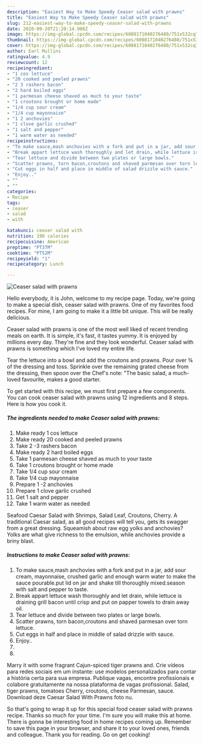 ```yaml
---
description: "Easiest Way to Make Speedy Ceaser salad with prawns"
title: "Easiest Way to Make Speedy Ceaser salad with prawns"
slug: 212-easiest-way-to-make-speedy-ceaser-salad-with-prawns
date: 2020-09-20T21:20:14.986Z
image: https://img-global.cpcdn.com/recipes/6088171040276480/751x532cq70/ceaser-salad-with-prawns-recipe-main-photo.jpg
thumbnail: https://img-global.cpcdn.com/recipes/6088171040276480/751x532cq70/ceaser-salad-with-prawns-recipe-main-photo.jpg
cover: https://img-global.cpcdn.com/recipes/6088171040276480/751x532cq70/ceaser-salad-with-prawns-recipe-main-photo.jpg
author: Earl Mullins
ratingvalue: 4.9
reviewcount: 12
recipeingredient:
- "1 cos lettuce"
- "20 cooked and peeled prawns"
- "2 3 rashers bacon"
- "2 hard boiled eggs"
- "1 parmesan cheese shaved as much to your taste"
- "1 croutons brought or home made"
- "1/4 cup sour cream"
- "1/4 cup mayonnaise"
- "1 2 anchovies"
- "1 clove garlic crushed"
- "1 salt and pepper"
- "1 warm water as needed"
recipeinstructions:
- "To make sauce,mash anchovies with a fork and put in a jar, add sour cream, mayonnaise, crushed garlic and enough warm water to make the sauce pourable.put lid on jar and shake till thoroughly mixed.season with salt and pepper to taste."
- "Break appart lettuce wash thoroughly and let drain, while lettuce is draining grill bacon until crisp and put on papper towels to drain away oil."
- "Tear lettuce and divide between two plates or large bowls."
- "Scatter prawns, torn bacon,croutons and shaved parmesan over torn lettuce."
- "Cut eggs in half and place in middle of salad drizzle with sauce."
- "Enjoy.."
- ""
- ""
categories:
- Recipe
tags:
- ceaser
- salad
- with

katakunci: ceaser salad with 
nutrition: 190 calories
recipecuisine: American
preptime: "PT37M"
cooktime: "PT52M"
recipeyield: "1"
recipecategory: Lunch

---
```



![Ceaser salad with prawns](https://img-global.cpcdn.com/recipes/6088171040276480/751x532cq70/ceaser-salad-with-prawns-recipe-main-photo.jpg)

Hello everybody, it is John, welcome to my recipe page. Today, we're going to make a special dish, ceaser salad with prawns. One of my favorites food recipes. For mine, I am going to make it a little bit unique. This will be really delicious.

Ceaser salad with prawns is one of the most well liked of recent trending meals on earth. It is simple, it's fast, it tastes yummy. It is enjoyed by millions every day. They're fine and they look wonderful. Ceaser salad with prawns is something which I've loved my entire life.

Tear the lettuce into a bowl and add the croutons and prawns. Pour over ¾ of the dressing and toss. Sprinkle over the remaining grated cheese from the dressing, then spoon over the Chef&#39;s note: &#34;The basic salad, a much-loved favourite, makes a good starter.


To get started with this recipe, we must first prepare a few components. You can cook ceaser salad with prawns using 12 ingredients and 8 steps. Here is how you cook it.

<!--inarticleads1-->

##### The ingredients needed to make Ceaser salad with prawns:

1. Make ready 1 cos lettuce
1. Make ready 20 cooked and peeled prawns
1. Take 2 -3 rashers bacon
1. Make ready 2 hard boiled eggs
1. Take 1 parmesan cheese shaved as much to your taste
1. Take 1 croutons brought or home made
1. Take 1/4 cup sour cream
1. Take 1/4 cup mayonnaise
1. Prepare 1 -2 anchovies
1. Prepare 1 clove garlic crushed
1. Get 1 salt and pepper
1. Take 1 warm water as needed


Seafood Caesar Salad with Shrimps, Salad Leaf, Croutons, Cherry. A traditional Caesar salad, as all good recipes will tell you, gets its swagger from a great dressing. Squeamish about raw egg yolks and anchovies? Yolks are what give richness to the emulsion, while anchovies provide a briny blast. 

<!--inarticleads2-->

##### Instructions to make Ceaser salad with prawns:

1. To make sauce,mash anchovies with a fork and put in a jar, add sour cream, mayonnaise, crushed garlic and enough warm water to make the sauce pourable.put lid on jar and shake till thoroughly mixed.season with salt and pepper to taste.
1. Break appart lettuce wash thoroughly and let drain, while lettuce is draining grill bacon until crisp and put on papper towels to drain away oil.
1. Tear lettuce and divide between two plates or large bowls.
1. Scatter prawns, torn bacon,croutons and shaved parmesan over torn lettuce.
1. Cut eggs in half and place in middle of salad drizzle with sauce.
1. Enjoy..
1. 
1. 


Marry it with some fragrant Cajun-spiced tiger prawns and. Crie vídeos para redes sociais em um instante: use modelos personalizados para contar a história certa para sua empresa. Publique vagas, encontre profissionais e colabore gratuitamente na nossa plataforma de vagas profissional. Salad, tiger prawns, tomatoes Cherry, croutons, cheese Parmesan, sauce. Download deze Caesar Salad With Prawns foto nu. 

So that's going to wrap it up for this special food ceaser salad with prawns recipe. Thanks so much for your time. I'm sure you will make this at home. There is gonna be interesting food in home recipes coming up. Remember to save this page in your browser, and share it to your loved ones, friends and colleague. Thank you for reading. Go on get cooking!
